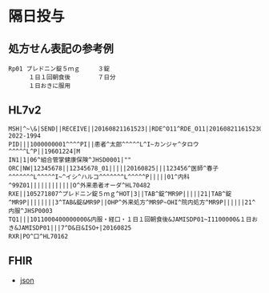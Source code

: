 # 隔日投与

## 処方せん表記の参考例
```
Rp01 プレドニン錠５ｍｇ     ３錠
    　１日１回朝食後　      ７日分
    　１日おきに服用
```

## HL7v2
```
MSH|^~\&|SEND||RECEIVE||20160821161523||RDE^O11^RDE_O11|201608211615230143|P|2.5||||||~ISOIR87||ISO 2022-1994
PID|||1000000001^^^^PI||患者^太郎^^^^^L^I~カンジャ^タロウ^^^^^L^P||19601224|M
IN1|1|06^組合管掌健康保険^JHSD0001|""
ORC|NW|12345678||12345678_01|||||20160825|||123456^医師^春子^^^^^^^L^^^^^I~^イシ^ハルコ^^^^^^^L^^^^^P|||||01^内科^99Z01||||||||||||O^外来患者オーダ^HL70482
RXE||105271807^プレドニン錠５ｍｇ^HOT|3||TAB^錠^MR9P|||||21|TAB^錠^MR9P||||||||3^TAB&錠&MR9P||OHP^外来処方^MR9P~OHI^院内処方^MR9P||||||21^内服^JHSP0003
TQ1|||1011000400000000&内服・経口・１日１回朝食後&JAMISDP01~I1100000&１日おき&JAMISDP01|||7^D&日&ISO+|20160825
RXR|PO^口^HL70162
```

## FHIR
- [json](https://github.com/Acedia-Belphegor/hl7v2-to-fhir/blob/master/examples/example-07/example_07.json)